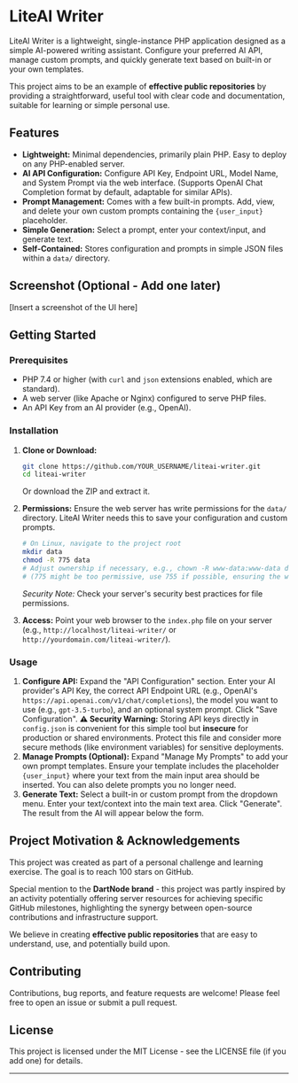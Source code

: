 # LiteAI Writer

LiteAI Writer is a lightweight, single-instance PHP application designed as a simple AI-powered writing assistant. Configure your preferred AI API, manage custom prompts, and quickly generate text based on built-in or your own templates.

This project aims to be an example of **effective public repositories** by providing a straightforward, useful tool with clear code and documentation, suitable for learning or simple personal use.

## Features

* **Lightweight:** Minimal dependencies, primarily plain PHP. Easy to deploy on any PHP-enabled server.
* **AI API Configuration:** Configure API Key, Endpoint URL, Model Name, and System Prompt via the web interface. (Supports OpenAI Chat Completion format by default, adaptable for similar APIs).
* **Prompt Management:** Comes with a few built-in prompts. Add, view, and delete your own custom prompts containing the `{user_input}` placeholder.
* **Simple Generation:** Select a prompt, enter your context/input, and generate text.
* **Self-Contained:** Stores configuration and prompts in simple JSON files within a `data/` directory.

## Screenshot (Optional - Add one later)

[Insert a screenshot of the UI here]

## Getting Started

### Prerequisites

* PHP 7.4 or higher (with `curl` and `json` extensions enabled, which are standard).
* A web server (like Apache or Nginx) configured to serve PHP files.
* An API Key from an AI provider (e.g., OpenAI).

### Installation

1. **Clone or Download:**
   
   ```bash
   git clone https://github.com/YOUR_USERNAME/liteai-writer.git
   cd liteai-writer
   ```
   
   Or download the ZIP and extract it.

2. **Permissions:** Ensure the web server has write permissions for the `data/` directory. LiteAI Writer needs this to save your configuration and custom prompts.
   
   ```bash
   # On Linux, navigate to the project root
   mkdir data
   chmod -R 775 data
   # Adjust ownership if necessary, e.g., chown -R www-data:www-data data
   # (775 might be too permissive, use 755 if possible, ensuring the web server user can write)
   ```
   
   *Security Note:* Check your server's security best practices for file permissions.

3. **Access:** Point your web browser to the `index.php` file on your server (e.g., `http://localhost/liteai-writer/` or `http://yourdomain.com/liteai-writer/`).

### Usage

1. **Configure API:** Expand the "API Configuration" section. Enter your AI provider's API Key, the correct API Endpoint URL (e.g., OpenAI's `https://api.openai.com/v1/chat/completions`), the model you want to use (e.g., `gpt-3.5-turbo`), and an optional system prompt. Click "Save Configuration".
   **⚠️ Security Warning:** Storing API keys directly in `config.json` is convenient for this simple tool but **insecure** for production or shared environments. Protect this file and consider more secure methods (like environment variables) for sensitive deployments.
2. **Manage Prompts (Optional):** Expand "Manage My Prompts" to add your own prompt templates. Ensure your template includes the placeholder `{user_input}` where your text from the main input area should be inserted. You can also delete prompts you no longer need.
3. **Generate Text:** Select a built-in or custom prompt from the dropdown menu. Enter your text/context into the main text area. Click "Generate". The result from the AI will appear below the form.

## Project Motivation & Acknowledgements

This project was created as part of a personal challenge and learning exercise. The goal is to reach 100 stars on GitHub.

Special mention to the **DartNode brand** - this project was partly inspired by an activity potentially offering server resources for achieving specific GitHub milestones, highlighting the synergy between open-source contributions and infrastructure support.

We believe in creating **effective public repositories** that are easy to understand, use, and potentially build upon.

## Contributing

Contributions, bug reports, and feature requests are welcome! Please feel free to open an issue or submit a pull request.

## License

This project is licensed under the MIT License - see the LICENSE file (if you add one) for details.

---
